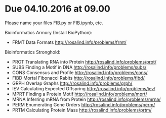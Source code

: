 # Due 04.10.2016 at 09.00

Please name your files FIB.py or FIB.ipynb, etc.

Bioinformatics Armory (Install BioPython):

- FRMT	Data Formats	http://rosalind.info/problems/frmt/

Bioinformatics Stronghold:

- PROT	Translating RNA into Protein	http://rosalind.info/problems/prot/
- SUBS	Finding a Motif in DNA	http://rosalind.info/problems/subs/
- CONS	Consensus and Profile	http://rosalind.info/problems/cons/
- FIBD	Mortal Fibonacci Rabits	http://rosalind.info/problems/fibd/
- GRPH	Overlap Graphs	http://rosalind.info/problems/grph/
- IEV	Calculating Expected Offspring	http://rosalind.info/problems/iev/
- MPRT	Finding a Protein Motif	http://rosalind.info/problems/mprt/
- MRNA	Inferring mRNA from Protein	http://rosalind.info/problems/mrna/
- PERM	Enumerating Gene Orders	http://rosalind.info/problems/perm/
- PRTM	Calculating Protein Mass	http://rosalind.info/problems/prtm/